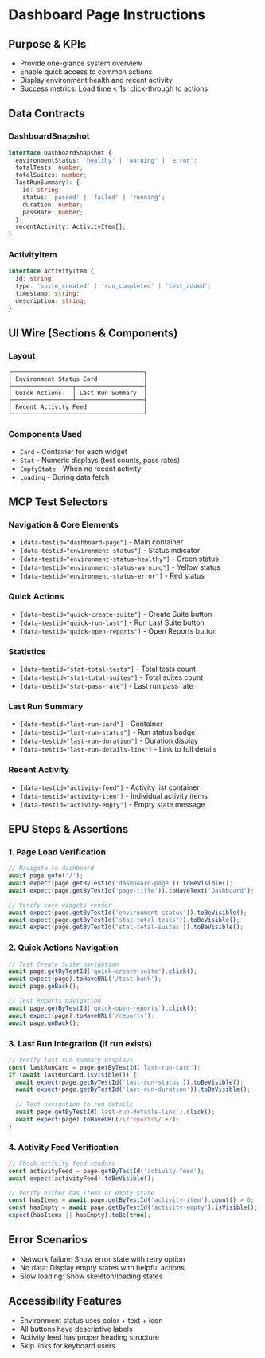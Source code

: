 # Dashboard Page Instructions

## Purpose & KPIs
- Provide one-glance system overview
- Enable quick access to common actions
- Display environment health and recent activity
- Success metrics: Load time < 1s, click-through to actions

## Data Contracts

### DashboardSnapshot
```typescript
interface DashboardSnapshot {
  environmentStatus: 'healthy' | 'warning' | 'error';
  totalTests: number;
  totalSuites: number;
  lastRunSummary?: {
    id: string;
    status: 'passed' | 'failed' | 'running';
    duration: number;
    passRate: number;
  };
  recentActivity: ActivityItem[];
}
```

### ActivityItem
```typescript
interface ActivityItem {
  id: string;
  type: 'suite_created' | 'run_completed' | 'test_added';
  timestamp: string;
  description: string;
}
```

## UI Wire (Sections & Components)

### Layout
```
┌─────────────────────────────────────┐
│ Environment Status Card             │
├─────────────────┬───────────────────┤
│ Quick Actions   │ Last Run Summary  │
├─────────────────┴───────────────────┤
│ Recent Activity Feed                │
└─────────────────────────────────────┘
```

### Components Used
- `Card` - Container for each widget
- `Stat` - Numeric displays (test counts, pass rates)
- `EmptyState` - When no recent activity
- `Loading` - During data fetch

## MCP Test Selectors

### Navigation & Core Elements
- `[data-testid="dashboard-page"]` - Main container
- `[data-testid="environment-status"]` - Status indicator
- `[data-testid="environment-status-healthy"]` - Green status
- `[data-testid="environment-status-warning"]` - Yellow status  
- `[data-testid="environment-status-error"]` - Red status

### Quick Actions
- `[data-testid="quick-create-suite"]` - Create Suite button
- `[data-testid="quick-run-last"]` - Run Last Suite button
- `[data-testid="quick-open-reports"]` - Open Reports button

### Statistics
- `[data-testid="stat-total-tests"]` - Total tests count
- `[data-testid="stat-total-suites"]` - Total suites count
- `[data-testid="stat-pass-rate"]` - Last run pass rate

### Last Run Summary
- `[data-testid="last-run-card"]` - Container
- `[data-testid="last-run-status"]` - Run status badge
- `[data-testid="last-run-duration"]` - Duration display
- `[data-testid="last-run-details-link"]` - Link to full details

### Recent Activity
- `[data-testid="activity-feed"]` - Activity list container
- `[data-testid="activity-item"]` - Individual activity items
- `[data-testid="activity-empty"]` - Empty state message

## EPU Steps & Assertions

### 1. Page Load Verification
```javascript
// Navigate to dashboard
await page.goto('/');
await expect(page.getByTestId('dashboard-page')).toBeVisible();
await expect(page.getByTestId('page-title')).toHaveText('Dashboard');

// Verify core widgets render
await expect(page.getByTestId('environment-status')).toBeVisible();
await expect(page.getByTestId('stat-total-tests')).toBeVisible();
await expect(page.getByTestId('stat-total-suites')).toBeVisible();
```

### 2. Quick Actions Navigation
```javascript
// Test Create Suite navigation
await page.getByTestId('quick-create-suite').click();
await expect(page).toHaveURL('/test-bank');
await page.goBack();

// Test Reports navigation  
await page.getByTestId('quick-open-reports').click();
await expect(page).toHaveURL('/reports');
await page.goBack();
```

### 3. Last Run Integration (if run exists)
```javascript
// Verify last run summary displays
const lastRunCard = page.getByTestId('last-run-card');
if (await lastRunCard.isVisible()) {
  await expect(page.getByTestId('last-run-status')).toBeVisible();
  await expect(page.getByTestId('last-run-duration')).toBeVisible();
  
  // Test navigation to run details
  await page.getByTestId('last-run-details-link').click();
  await expect(page).toHaveURL(/\/reports\/.+/);
}
```

### 4. Activity Feed Verification
```javascript
// Check activity feed renders
const activityFeed = page.getByTestId('activity-feed');
await expect(activityFeed).toBeVisible();

// Verify either has items or empty state
const hasItems = await page.getByTestId('activity-item').count() > 0;
const hasEmpty = await page.getByTestId('activity-empty').isVisible();
expect(hasItems || hasEmpty).toBe(true);
```

## Error Scenarios
- Network failure: Show error state with retry option
- No data: Display empty states with helpful actions
- Slow loading: Show skeleton/loading states

## Accessibility Features
- Environment status uses color + text + icon
- All buttons have descriptive labels
- Activity feed has proper heading structure
- Skip links for keyboard users